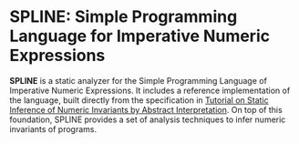 # SPLINE: Simple Programming Language for Imperative Numeric Expressions

**SPLINE** is a static analyzer for the Simple Programming Language of Imperative Numeric Expressions.
It includes a reference implementation of the language, built directly from the specification in [Tutorial on Static Inference of Numeric Invariants by Abstract Interpretation](https://mine.perso.lip6.fr/publi/article-mine-FTiPL17.pdf).
On top of this foundation, SPLINE provides a set of analysis techniques to infer numeric invariants of programs.
